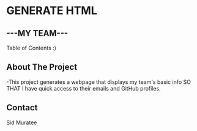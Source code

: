 # GENERATE HTML
## ---MY TEAM---

Table of Contents :)

## About The Project

-This project generates a webpage that displays my team's basic info
SO THAT I have quick access to their emails and GitHub profiles.





## Contact
Sid Muratee